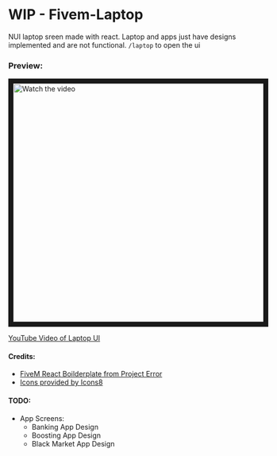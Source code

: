 # WIP - Fivem-Laptop
NUI laptop sreen made with react. Laptop and apps just have designs implemented and are not functional. `/laptop` to open the ui

### Preview:
<a href="http://www.youtube.com/watch?feature=player_embedded&v=39SjcU2FT-0" target="_blank">
 <img src="https://i.imgur.com/twqsTML.png" alt="Watch the video" width="854" height="480" border="10" />
</a>

[YouTube Video of Laptop UI](https://youtu.be/39SjcU2FT-0)

#### Credits:
- [FiveM React Boilderplate from Project Error](https://github.com/project-error/fivem-react-boilerplate-lua)
- [Icons provided by Icons8](https://icons8.com/icons/pulsar-color)

#### TODO:
- App Screens:
  - Banking App Design
  - Boosting App Design
  - Black Market App Design

